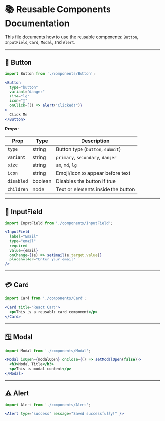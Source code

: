 
# 📚 Reusable Components Documentation

This file documents how to use the reusable components: `Button`, `InputField`, `Card`, `Modal`, and `Alert`.

---

## 🚀 Button

```jsx
import Button from './components/Button';

<Button
  type="button"
  variant="danger"
  size="lg"
  icon="🚀"
  onClick={() => alert("Clicked!")}
>
  Click Me
</Button>
````

**Props:**

| Prop       | Type    | Description                        |
| ---------- | ------- | ---------------------------------- |
| `type`     | string  | Button type (`button`, `submit`)   |
| `variant`  | string  | `primary`, `secondary`, `danger`   |
| `size`     | string  | `sm`, `md`, `lg`                   |
| `icon`     | string  | Emoji/icon to appear before text   |
| `disabled` | boolean | Disables the button if true        |
| `children` | node    | Text or elements inside the button |

---

## 🧾 InputField

```jsx
import InputField from './components/InputField';

<InputField
  label="Email"
  type="email"
  required
  value={email}
  onChange={(e) => setEmail(e.target.value)}
  placeholder="Enter your email"
/>
```

---

## 💳 Card

```jsx
import Card from './components/Card';

<Card title="React Card">
  <p>This is a reusable card component</p>
</Card>
```

---

## 🪟 Modal

```jsx
import Modal from './components/Modal';

<Modal isOpen={modalOpen} onClose={() => setModalOpen(false)}>
  <h3>Modal Title</h3>
  <p>This is modal content</p>
</Modal>
```

---

## ⚠️ Alert

```jsx
import Alert from './components/Alert';

<Alert type="success" message="Saved successfully!" />
```

